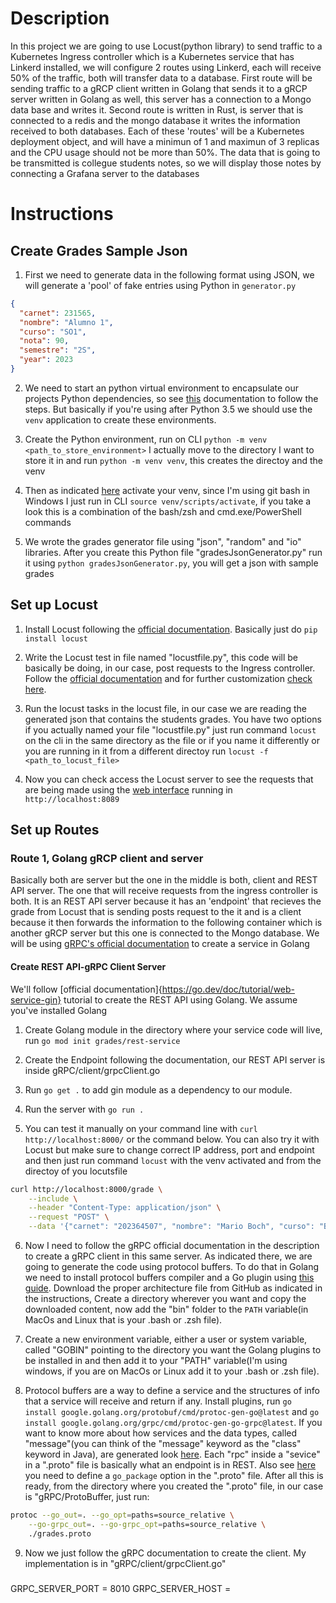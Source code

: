 # Description
In this project we are going to use Locust(python library) to send traffic to a Kubernetes Ingress controller which
is a Kubernetes service that has Linkerd installed, we will configure 2 routes using Linkerd, each will receive 50% 
of the traffic, both will transfer data to a database. First route will be sending traffic to a gRCP client written 
in Golang that sends it to a gRCP server written in Golang as well, this server has a connection to a Mongo data base
and writes it. Second route is written in Rust, is server that is connected to a redis and the mongo database it writes
the information received to both databases. Each of these 'routes' will be a Kubernetes deployment object, and will have
a minimun of 1 and maximun of 3 replicas and the CPU usage should not be more than 50%. The data that is going to be 
transmitted is collegue students notes, so we will display those notes by connecting a Grafana server to the databases 

# Instructions

## Create Grades Sample Json

1. First we need to generate data in the following format using JSON, we will generate a 'pool' of fake entries using Python in `generator.py`

```json
{
  "carnet": 231565,
  "nombre": "Alumno 1",
  "curso": "SO1",
  "nota": 90,
  "semestre": "2S",
  "year": 2023
}
```

2. We need to start an python virtual environment to encapsulate our projects Python dependencies, so see [this](https://docs.python.org/3/library/venv.html#creating-virtual-environments) documentation to follow the steps. But basically if you're using after Python 3.5
we should use the `venv` application to create these environments.

3. Create the Python environment, run on CLI `python -m venv <path_to_store_environment>` I actually move to the directory I want to store it in and run `python -m venv venv`, this creates the directoy and the venv

4. Then as indicated [here](https://docs.python.org/3/library/venv.html#how-venvs-work) activate your venv, since I'm using git bash in Windows I just run in CLI `source venv/scripts/activate`, if you take a look this is a combination of the bash/zsh and cmd.exe/PowerShell commands

5. We wrote the grades generator file using "json", "random" and "io" libraries. After you create this Python file "gradesJsonGenerator.py" run it using `python gradesJsonGenerator.py`, you will get a json with sample grades

## Set up Locust

1. Install Locust following the [official documentation](https://docs.locust.io/en/stable/installation.html). Basically just do `pip install locust`

2. Write the Locust test in file named "locustfile.py", this code will be basically be doing, in our case, post requests to the Ingress controller. Follow the [official documentation](https://docs.locust.a/en/stable/quickstart.html) and for further customization [check here](https://docs.locust.io/en/stable/writing-a-locustfile.html#). 

3. Run the locust tasks in the locust file, in our case we are reading the generated json that contains the students grades. You have two options if you actually named your file "locustfile.py" just run command `locust` on the cli in the same directory as the file or if you name it differently or you are running in it from a different directoy run `locust -f <path_to_locust_file>`

3. Now you can check access the Locust server to see the requests that are being made using the [web interface](https://docs.locust.io/en/stable/quickstart.html#locust-s-web-interface) running in `http://localhost:8089`

## Set up Routes

### Route 1, Golang gRCP client and server
Basically both are server but the one in the middle is both, client and REST API server. The one that will receive requests from the ingress controller is both. It is an REST API server because it has an 'endpoint' that recieves the grade from Locust that is sending posts request to the it and is a client because it then forwards the information to the following container which is another gRCP server but this one is connected to the Mongo database. We will be using [gRPC's official documentation](https://grpc.io/docs/languages/go/basics/) to create a service in Golang

#### Create REST API-gRPC Client Server
We'll follow [official documentation]{https://go.dev/doc/tutorial/web-service-gin} tutorial to create the REST API using Golang. We assume you've installed Golang

1. Create Golang module in the directory where your service code will live, run `go mod init grades/rest-service`

2. Create the Endpoint following the documentation, our REST API server is inside gRPC/client/grpcClient.go

3. Run `go get .` to add gin module as a dependency to our module.

4. Run the server with `go run .`

5. You can test it manually on your command line with `curl http://localhost:8000/` or the command below. You can also try it with Locust but make sure to change correct IP address, port and endpoint and then just run command `locust` with the venv activated and from the directoy of you locutsfile
```bash
curl http://localhost:8000/grade \
    --include \
    --header "Content-Type: application/json" \
    --request "POST" \
    --data '{"carnet": "202364507", "nombre": "Mario Boch", "curso": "BD1", "nota": 100, "semestre": "2S", "año": 2024}'
```

6. Now I need to follow the gRPC official documentation in the description to create a gRPC client in this same server. As indicated there, we are going to generate the code using protocol buffers. To do that in Golang we need to install protocol buffers compiler and a Go plugin using [this guide](https://grpc.io/docs/languages/go/quickstart/#prerequisites). Download the proper architecture file from GitHub as indicated in the instructions, Create a directory wherever you want and copy the downloaded content, now add the "bin" folder to the `PATH` variable(in MacOs and Linux that is your .bash or .zsh file). 

7. Create a new environment variable, either a user or system variable, called "GOBIN" pointing to the directory you want the Golang plugins to be installed in and then add it to your "PATH" variable(I'm using windows, if you are on MacOs or Linux add it to your .bash or .zsh file). 

8. Protocol buffers are a way to define a service and the structures of info that a service will receive and return if any. Install plugins, run `go install google.golang.org/protobuf/cmd/protoc-gen-go@latest` and `go install google.golang.org/grpc/cmd/protoc-gen-go-grpc@latest`. If you want to know more about how services and the data types, called "message"(you can think of the "message" keyword as the "class" keyword in Java), are generated look [here](https://protobuf.dev/programming-guides/proto3/). Each "rpc" inside a "sevice" in a ".proto" file is basically what an endpoint is in REST. Also see [here](https://protobuf.dev/reference/go/go-generated/#package) you need to define a `go_package` option in the ".proto" file. After all this is ready, from the directory where you created the ".proto" file, in our case is "gRPC/ProtoBuffer, just run:
```bash
protoc --go_out=. --go_opt=paths=source_relative \
    --go-grpc_out=. --go-grpc_opt=paths=source_relative \
    ./grades.proto
```

9. Now we just follow the gRPC documentation to create the client. My implementation is in "gRPC/client/grpcClient.go"

### 


GRPC_SERVER_PORT = 8010
GRPC_SERVER_HOST = <kubernetesObjectTag>

